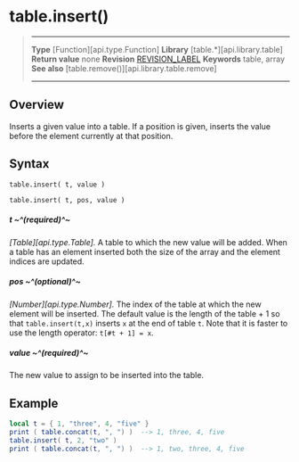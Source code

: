 # table.insert()

> --------------------- ------------------------------------------------------------------------------------------
> __Type__              [Function][api.type.Function]
> __Library__           [table.*][api.library.table]
> __Return value__      none
> __Revision__          [REVISION_LABEL](REVISION_URL)
> __Keywords__          table, array
> __See also__          [table.remove()][api.library.table.remove]
> --------------------- ------------------------------------------------------------------------------------------


## Overview

Inserts a given value into a table. If a position is given, inserts the value before the element currently at that position.

## Syntax

	table.insert( t, value )

	table.insert( t, pos, value )

##### t ~^(required)^~
_[Table][api.type.Table]._ A table to which the new value will be added. When a table has an element inserted both the size of the array and the element indices are updated.

##### pos ~^(optional)^~
_[Number][api.type.Number]._ The index of the table at which the new element will be inserted. The default value is the length of the table + 1 so that `table.insert(t,x)` inserts `x` at the end of table `t`. Note that it is faster to use the length operator: `t[#t + 1] = x`.

##### value ~^(required)^~
The new value to assign to be inserted into the table.


## Example

``````lua
local t = { 1, "three", 4, "five" }
print ( table.concat(t, ", ") )  --> 1, three, 4, five
table.insert( t, 2, "two" )  
print ( table.concat(t, ", ") )  --> 1, two, three, 4, five
``````
